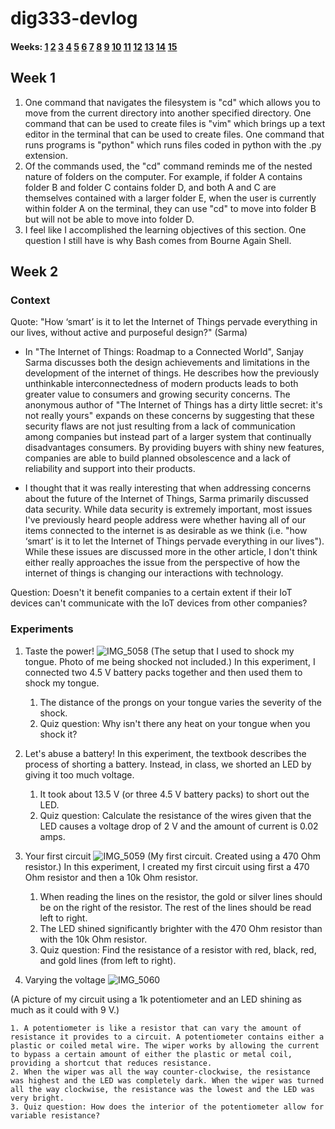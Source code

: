 
# dig333-devlog

#### Weeks: [1](#week-1) [2](#week-2) [3](#week-3) [4](#week-4) [5](#week-5) [6](#week-6) [7](#week-7) [8](#week-8) [9](#week-9) [10](#week-10) [11](#week-11) [12](#week-12) [13](#week-13) [14](#week-14) [15](#week-15)









<!--
BELOW IS A WEEKLY TEMPLATE. COPY/PASTE IT TO ADD A WEEK. SEE ASSIGNMENTS FOR DETAILS 

https://docs.google.com/document/d/1PAoPz-3vDPFWS5q9RHRb-dC7T4earpFXJW8w6v9wfZ0/edit
-->


## Week 1

1. One command that navigates the filesystem is "cd" which allows you to move from the current directory into another specified directory. One command that can be used to create files is "vim" which brings up a text editor in the terminal that can be used to create files. One command that runs programs is "python" which runs files coded in python with the .py extension.
2. Of the commands used, the "cd" command reminds me of the nested nature of folders on the computer. For example, if folder A contains folder B and folder C contains folder D, and both A and C are themselves contained with a larger folder E, when the user is currently within folder A on the terminal, they can use "cd" to move into folder B but will not be able to move into folder D.
3. I feel like I accomplished the learning objectives of this section. One question I still have is why Bash comes from Bourne Again Shell.


## Week 2

### Context

Quote: "How ‘smart’ is it to let the Internet of Things pervade everything in our lives, without active and purposeful design?" (Sarma)

- In "The Internet of Things: Roadmap to a Connected World", Sanjay Sarma discusses both the design achievements and limitations in the development of the internet of things. He describes how the previously unthinkable interconnectedness of modern products leads to both greater value to consumers and growing security concerns. The anonymous author of "The Internet of Things has a dirty little secret: it's not really yours" expands on these concerns by suggesting that these security flaws are not just resulting from a lack of communication among companies but instead part of a larger system that continually disadvantages consumers. By providing buyers with shiny new features, companies are able to build planned obsolescence and a lack of reliability and support into their products.

- I thought that it was really interesting that when addressing concerns about the future of the Internet of Things, Sarma primarily discussed data security. While data security is extremely important, most issues I've previously heard people address were whether having all of our items connected to the internet is as desirable as we think (i.e. "how ‘smart’ is it to let the Internet of Things pervade everything in our lives"). While these issues are discussed more in the other article, I don't think either really approaches the issue from the perspective of how the internet of things is changing our interactions with technology. 

Question: Doesn't it benefit companies to a certain extent if their IoT devices can't communicate with the IoT devices from other companies?

### Experiments

<!-- List each Platt experiment / Monk recipe outcome, adding notes, photos, schematics, captions to show your work. -->

1. Taste the power!
![IMG_5058](https://user-images.githubusercontent.com/68158566/153242531-9dea1af9-b2fa-4915-9a98-0d5d434b0925.jpg)
(The setup that I used to shock my tongue. Photo of me being shocked not included.)
In this experiment, I connected two 4.5 V battery packs together and then used them to shock my tongue.

    1. The distance of the prongs on your tongue varies the severity of the shock.
    2. Quiz question: Why isn't there any heat on your tongue when you shock it?
    
2. Let's abuse a battery!
In this experiment, the textbook describes the process of shorting a battery. Instead, in class, we shorted an LED by giving it too much voltage.
    1. It took about 13.5 V (or three 4.5 V battery packs) to short out the LED.
    2. Quiz question: Calculate the resistance of the wires given that the LED causes a voltage drop of 2 V and the amount of current is 0.02 amps.

3. Your first circuit
![IMG_5059](https://user-images.githubusercontent.com/68158566/153242535-0fff3b7a-ff27-4180-a9d0-a85cdaf07307.jpg)
(My first circuit. Created using a 470 Ohm resistor.)
In this experiment, I created my first circuit using first a 470 Ohm resistor and then a 10k Ohm resistor.
    
    1. When reading the lines on the resistor, the gold or silver lines should be on the right of the resistor. The rest of the lines should be read left to right.
    2. The LED shined significantly brighter with the 470 Ohm resistor than with the 10k Ohm resistor.
    3. Quiz question: Find the resistance of a resistor with red, black, red, and gold lines (from left to right).
    
4. Varying the voltage
![IMG_5060](https://user-images.githubusercontent.com/68158566/153263289-7e170c50-db3b-42a7-8945-8909bd0ea3d6.jpg)

(A picture of my circuit using a 1k potentiometer and an LED shining as much as it could with 9 V.)

    1. A potentiometer is like a resistor that can vary the amount of resistance it provides to a circuit. A potentiometer contains either a plastic or coiled metal wire. The wiper works by allowing the current to bypass a certain amount of either the plastic or metal coil, providing a shortcut that reduces resistance.
    2. When the wiper was all the way counter-clockwise, the resistance was highest and the LED was completely dark. When the wiper was turned all the way clockwise, the resistance was the lowest and the LED was very bright.
    3. Quiz question: How does the interior of the potentiometer allow for variable resistance?
    
    
